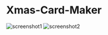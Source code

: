 # Xmas-Card-Maker

![screenshot1](https://user-images.githubusercontent.com/71329150/93932208-1cab7180-fd20-11ea-917f-0db08a4a7a72.png)
![screenshot2](https://user-images.githubusercontent.com/71329150/93932210-1ddc9e80-fd20-11ea-8793-4eac5ffbe199.png)
